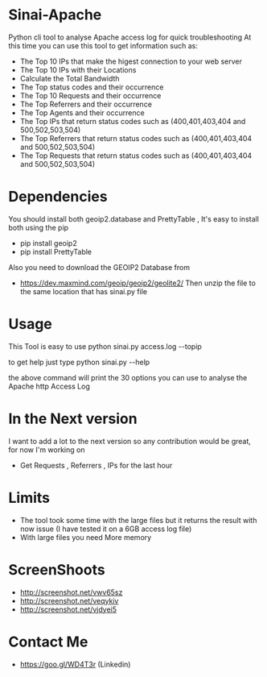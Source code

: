 # Sinai-Apache
Python cli tool to analyse Apache access log for quick troubleshooting
At this time you can use this tool to get information such as:

- The Top 10 IPs that make the higest connection to your web server
- The Top 10 IPs with their Locations
- Calculate the Total Bandwidth 
- The Top status codes and their occurrence
- The Top 10 Requests and their occurrence
- The Top Referrers and their occurrence
- The Top Agents and their occurrence
- The Top IPs that return status codes such as (400,401,403,404 and 500,502,503,504)
- The Top Referrers that return status codes such as (400,401,403,404 and 500,502,503,504)
- The Top Requests that return status codes such as (400,401,403,404 and 500,502,503,504)

# Dependencies
You should install both geoip2.database and PrettyTable , It's easy to install both using the pip
- pip install geoip2
- pip install PrettyTable

Also you need to download the GEOIP2 Database from
- https://dev.maxmind.com/geoip/geoip2/geolite2/
Then unzip the file to the same location that has sinai.py file

# Usage
This Tool is easy to use 
python sinai.py access.log  --topip

to get help just type
python sinai.py --help 

the above command will print the 30 options you can use to analyse the Apache http Access Log

# In the Next version
I want to add a lot to the next version so any contribution would be great, for now I'm working on

- Get Requests , Referrers , IPs for the last hour

# Limits
- The tool took some time with the large files but it returns the result with now issue (I have tested it on a 6GB access log file)
- With large files you need More memory 

# ScreenShoots
- http://screenshot.net/vwv65sz
- http://screenshot.net/veqykiv
- http://screenshot.net/vjdyei5

# Contact Me
- https://goo.gl/WD4T3r (Linkedin)
